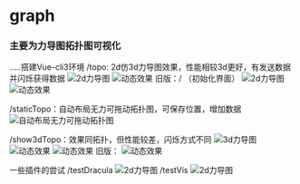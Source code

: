 # graph
### 主要为力导图拓扑图可视化
.....搭建Vue-cli3环境
/topo:  2d仿3d力导图效果，性能相较3d更好，有发送数据并闪烁获得数据
![2d力导图](https://github.com/jkafjhkjfhqlf/graph/tree/master/show/test-company---topo1.PNG)
![动态效果](https://github.com/jkafjhkjfhqlf/graph/tree/master/show/test-company---topo2.PNG)
旧版：/  （初始化界面）
![2d力导图](https://github.com/jkafjhkjfhqlf/graph/tree/master/show/test-company---topo-before1.PNG)
![动态效果](https://github.com/jkafjhkjfhqlf/graph/tree/master/show/test-company---topo-before2.PNG)

/staticTopo：自动布局无力可拖动拓扑图，可保存位置，增加数据
![自动布局无力可拖动拓扑图](https://github.com/jkafjhkjfhqlf/graph/tree/master/show/test-company---staticTopo.PNG)

/show3dTopo：效果同拓扑，但性能较差，闪烁方式不同
![3d力导图](https://github.com/jkafjhkjfhqlf/graph/tree/master/show/test-company---show3dTopo.PNG)
![动态效果](https://github.com/jkafjhkjfhqlf/graph/tree/master/show/test-company---show3dTopo2.PNG)
![动态效果](https://github.com/jkafjhkjfhqlf/graph/tree/master/show/test-company---show3dTopo3.PNG)
旧版：
![动态效果](https://github.com/jkafjhkjfhqlfgraph/tree/master/show/test-company---show3dTopo-before.PNG)

一些插件的尝试
/testDracula
![2d力导图](https://github.com/jkafjhkjfhqlf/graph/tree/master/show/test-company---testDracula.PNG)
/testVis
![2d力导图](https://github.com/jkafjhkjfhqlf/graph/tree/master/show/test-company---testVis.PNG)
